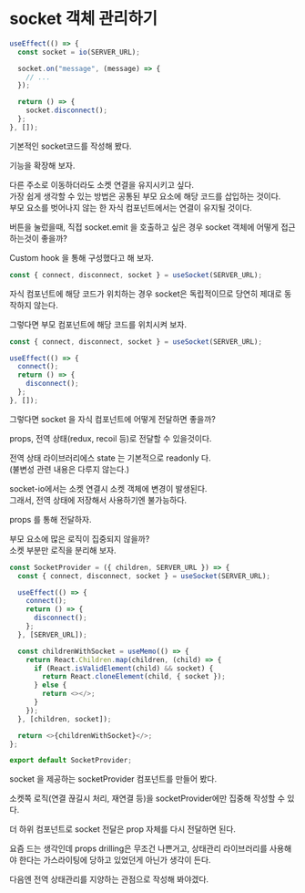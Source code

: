 # socket 객체 관리하기

```ts
useEffect(() => {
  const socket = io(SERVER_URL);

  socket.on("message", (message) => {
    // ...
  });

  return () => {
    socket.disconnect();
  };
}, []);
```

기본적인 socket코드를 작성해 봤다.

기능을 확장해 보자.

다른 주소로 이동하더라도 소켓 연결을 유지시키고 싶다.  
가장 쉽게 생각할 수 있는 방법은 공통된 부모 요소에 해당 코드를 삽입하는 것이다.  
부모 요소를 벗어나지 않는 한 자식 컴포넌트에서는 연결이 유지될 것이다.

버튼을 눌렀을때, 직접 socket.emit 을 호출하고 싶은 경우 socket 객체에 어떻게 접근하는것이 좋을까?

Custom hook 을 통해 구성했다고 해 보자.

```ts
const { connect, disconnect, socket } = useSocket(SERVER_URL);
```

자식 컴포넌트에 해당 코드가 위치하는 경우 socket은 독립적이므로 당연히 제대로 동작하지 않는다.

그렇다면 부모 컴포넌트에 해당 코드를 위치시켜 보자.

```ts
const { connect, disconnect, socket } = useSocket(SERVER_URL);

useEffect(() => {
  connect();
  return () => {
    disconnect();
  };
}, []);
```

그렇다면 socket 을 자식 컴포넌트에 어떻게 전달하면 좋을까?

props, 전역 상태(redux, recoil 등)로 전달할 수 있을것이다.

전역 상태 라이브러리에스 state 는 기본적으로 readonly 다.  
(불변성 관련 내용은 다루지 않는다.)

socket-io에서는 소켓 연결시 소켓 객체에 변경이 발생된다.  
그래서, 전역 상태에 저장해서 사용하기엔 불가능하다.

props 를 통해 전달하자.

부모 요소에 많은 로직이 집중되지 않을까?  
소켓 부분만 로직을 분리해 보자.

```ts
const SocketProvider = ({ children, SERVER_URL }) => {
  const { connect, disconnect, socket } = useSocket(SERVER_URL);

  useEffect(() => {
    connect();
    return () => {
      disconnect();
    };
  }, [SERVER_URL]);

  const childrenWithSocket = useMemo(() => {
    return React.Children.map(children, (child) => {
      if (React.isValidElement(child) && socket) {
        return React.cloneElement(child, { socket });
      } else {
        return <></>;
      }
    });
  }, [children, socket]);

  return <>{childrenWithSocket}</>;
};

export default SocketProvider;
```

socket 을 제공하는 socketProvider 컴포넌트를 만들어 봤다.

소켓쪽 로직(연결 끊길시 처리, 재연결 등)을 socketProvider에만 집중해 작성할 수 있다.

더 하위 컴포넌트로 socket 전달은 prop 자체를 다시 전달하면 된다.

요즘 드는 생각인데 props drilling은 무조건 나쁜거고, 상태관리 라이브러리를 사용해야 한다는 가스라이팅에 당하고 있었던게 아닌가 생각이 든다.

다음엔 전역 상태관리를 지양하는 관점으로 작성해 봐야겠다.
